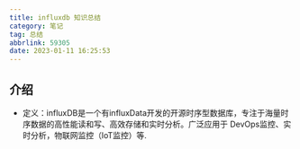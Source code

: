 ```yaml
---
title: influxdb 知识总结
category: 笔记
tag: 总结
abbrlink: 59305
date: 2023-01-11 16:25:53
---
```


## 介绍
- 定义：influxDB是一个有influxData开发的开源时序型数据库，专注于海量时序数据的高性能读和写、高效存储和实时分析。广泛应用于 DevOps监控、实时分析，物联网监控（loT监控）等.